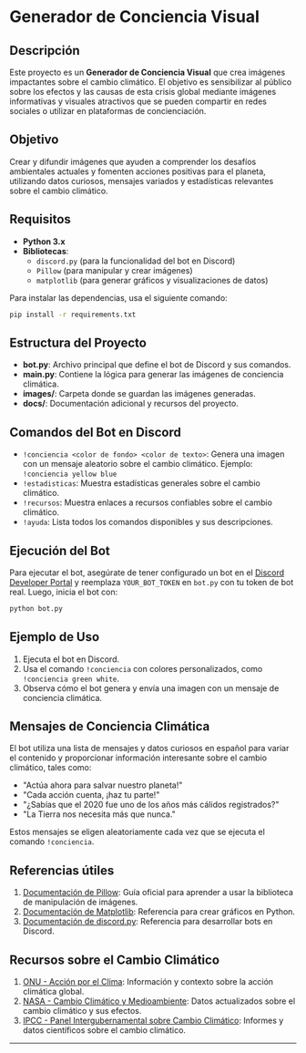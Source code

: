 # Generador de Conciencia Visual

## Descripción
Este proyecto es un **Generador de Conciencia Visual** que crea imágenes impactantes sobre el cambio climático. El objetivo es sensibilizar al público sobre los efectos y las causas de esta crisis global mediante imágenes informativas y visuales atractivos que se pueden compartir en redes sociales o utilizar en plataformas de concienciación.

## Objetivo
Crear y difundir imágenes que ayuden a comprender los desafíos ambientales actuales y fomenten acciones positivas para el planeta, utilizando datos curiosos, mensajes variados y estadísticas relevantes sobre el cambio climático.

## Requisitos
- **Python 3.x**
- **Bibliotecas**:
  - `discord.py` (para la funcionalidad del bot en Discord)
  - `Pillow` (para manipular y crear imágenes)
  - `matplotlib` (para generar gráficos y visualizaciones de datos)

Para instalar las dependencias, usa el siguiente comando:
```bash
pip install -r requirements.txt
```

## Estructura del Proyecto
- **bot.py**: Archivo principal que define el bot de Discord y sus comandos.
- **main.py**: Contiene la lógica para generar las imágenes de conciencia climática.
- **images/**: Carpeta donde se guardan las imágenes generadas.
- **docs/**: Documentación adicional y recursos del proyecto.

## Comandos del Bot en Discord
- `!conciencia <color de fondo> <color de texto>`: Genera una imagen con un mensaje aleatorio sobre el cambio climático. Ejemplo: `!conciencia yellow blue`
- `!estadisticas`: Muestra estadísticas generales sobre el cambio climático.
- `!recursos`: Muestra enlaces a recursos confiables sobre el cambio climático.
- `!ayuda`: Lista todos los comandos disponibles y sus descripciones.

## Ejecución del Bot
Para ejecutar el bot, asegúrate de tener configurado un bot en el [Discord Developer Portal](https://discord.com/developers/applications) y reemplaza `YOUR_BOT_TOKEN` en `bot.py` con tu token de bot real. Luego, inicia el bot con:

```bash
python bot.py
```

## Ejemplo de Uso
1. Ejecuta el bot en Discord.
2. Usa el comando `!conciencia` con colores personalizados, como `!conciencia green white`.
3. Observa cómo el bot genera y envía una imagen con un mensaje de conciencia climática.

## Mensajes de Conciencia Climática
El bot utiliza una lista de mensajes y datos curiosos en español para variar el contenido y proporcionar información interesante sobre el cambio climático, tales como:
- "Actúa ahora para salvar nuestro planeta!"
- "Cada acción cuenta, ¡haz tu parte!"
- "¿Sabías que el 2020 fue uno de los años más cálidos registrados?"
- "La Tierra nos necesita más que nunca."

Estos mensajes se eligen aleatoriamente cada vez que se ejecuta el comando `!conciencia`.

## Referencias útiles
1. [Documentación de Pillow](https://pillow.readthedocs.io/): Guía oficial para aprender a usar la biblioteca de manipulación de imágenes.
2. [Documentación de Matplotlib](https://matplotlib.org/stable/contents.html): Referencia para crear gráficos en Python.
3. [Documentación de discord.py](https://discordpy.readthedocs.io/): Referencia para desarrollar bots en Discord.

## Recursos sobre el Cambio Climático
1. [ONU - Acción por el Clima](https://www.un.org/es/climatechange): Información y contexto sobre la acción climática global.
2. [NASA - Cambio Climático y Medioambiente](https://climate.nasa.gov/): Datos actualizados sobre el cambio climático y sus efectos.
3. [IPCC - Panel Intergubernamental sobre Cambio Climático](https://www.ipcc.ch/): Informes y datos científicos sobre el cambio climático.

---


